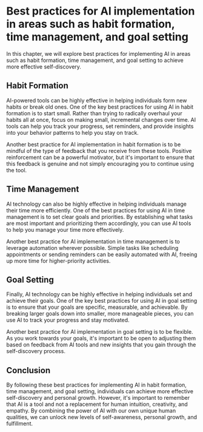 Best practices for AI implementation in areas such as habit formation, time management, and goal setting
======================================================================================================================================================================

In this chapter, we will explore best practices for implementing AI in areas such as habit formation, time management, and goal setting to achieve more effective self-discovery.

Habit Formation
---------------

AI-powered tools can be highly effective in helping individuals form new habits or break old ones. One of the key best practices for using AI in habit formation is to start small. Rather than trying to radically overhaul your habits all at once, focus on making small, incremental changes over time. AI tools can help you track your progress, set reminders, and provide insights into your behavior patterns to help you stay on track.

Another best practice for AI implementation in habit formation is to be mindful of the type of feedback that you receive from these tools. Positive reinforcement can be a powerful motivator, but it's important to ensure that this feedback is genuine and not simply encouraging you to continue using the tool.

Time Management
---------------

AI technology can also be highly effective in helping individuals manage their time more efficiently. One of the best practices for using AI in time management is to set clear goals and priorities. By establishing what tasks are most important and prioritizing them accordingly, you can use AI tools to help you manage your time more effectively.

Another best practice for AI implementation in time management is to leverage automation wherever possible. Simple tasks like scheduling appointments or sending reminders can be easily automated with AI, freeing up more time for higher-priority activities.

Goal Setting
------------

Finally, AI technology can be highly effective in helping individuals set and achieve their goals. One of the key best practices for using AI in goal setting is to ensure that your goals are specific, measurable, and achievable. By breaking larger goals down into smaller, more manageable pieces, you can use AI to track your progress and stay motivated.

Another best practice for AI implementation in goal setting is to be flexible. As you work towards your goals, it's important to be open to adjusting them based on feedback from AI tools and new insights that you gain through the self-discovery process.

Conclusion
----------

By following these best practices for implementing AI in habit formation, time management, and goal setting, individuals can achieve more effective self-discovery and personal growth. However, it's important to remember that AI is a tool and not a replacement for human intuition, creativity, and empathy. By combining the power of AI with our own unique human qualities, we can unlock new levels of self-awareness, personal growth, and fulfillment.
